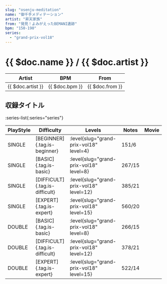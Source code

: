 ```yaml
---
slug: "osenju-meditation"
name: "御千手メディテーション"
artist: "昇天家族"
from: "発見！よみがえったBEMANI遺跡"
bpm: "150-190"
series:
  - "grand-prix-vol18"
---
```


# {{ $doc.name }} / {{ $doc.artist }}

|Artist|BPM|From|
|------|---|----|
|{{ $doc.artist }}|{{ $doc.bpm }}|{{ $doc.from }}|

## 収録タイトル

:series-list{:series="series"}

|PlayStyle|Difficulty|Levels|Notes|Movie|
|---------|----------|------|-----|-----|
|SINGLE|[BEGINNER]{.tag.is-beginner}|<div class="field is-grouped is-grouped-multiline"> :level{slug="grand-prix-vol18" level=4}</div>|151/6||
|SINGLE|[BASIC]{.tag.is-basic}|<div class="field is-grouped is-grouped-multiline"> :level{slug="grand-prix-vol18" level=8}</div>|267/15||
|SINGLE|[DIFFICULT]{.tag.is-difficult}|<div class="field is-grouped is-grouped-multiline"> :level{slug="grand-prix-vol18" level=12}</div>|385/21||
|SINGLE|[EXPERT]{.tag.is-expert}|<div class="field is-grouped is-grouped-multiline"> :level{slug="grand-prix-vol18" level=15}</div>|560/20||
|DOUBLE|[BASIC]{.tag.is-basic}|<div class="field is-grouped is-grouped-multiline"> :level{slug="grand-prix-vol18" level=8}</div>|266/15||
|DOUBLE|[DIFFICULT]{.tag.is-difficult}|<div class="field is-grouped is-grouped-multiline"> :level{slug="grand-prix-vol18" level=12}</div>|378/21||
|DOUBLE|[EXPERT]{.tag.is-expert}|<div class="field is-grouped is-grouped-multiline"> :level{slug="grand-prix-vol18" level=15}</div>|522/14||
